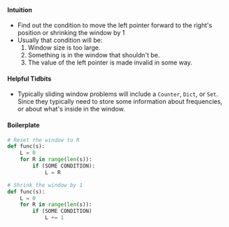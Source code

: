 #### Intuition
- Find out the condition to move the left pointer forward to the right's position or shrinking the window by 1
- Usually that condition will be:
	1. Window size is too large.
	2. Something is in the window that shouldn't be.
	3. The value of the left pointer is made invalid in some way.

#### Helpful Tidbits
- Typically sliding window problems will include a `Counter`, `Dict`, or `Set`. Since they typically need to store some information about frequencies, or about what's inside in the window.

#### Boilerplate

```python
# Reset the window to R
def func(s):
	L = 0
	for R in range(len(s)):
		if (SOME CONDITION):
			L = R

# Shrink the window by 1
def func(s):
	L = 0
	for R in range(len(s)):
		if (SOME CONDITION)
			L += 1
```
